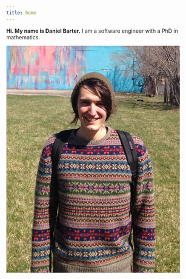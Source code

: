 ```yaml
---
title: home
---
```


**Hi. My name is Daniel Barter.** I am a software engineer with a PhD in mathematics.

![](img/me_lowres.jpg)
